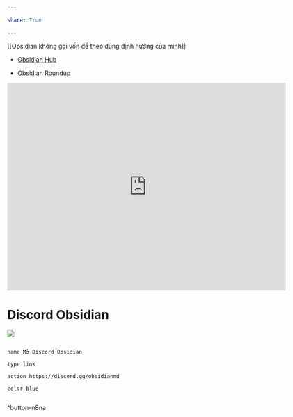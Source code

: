 ---  
share: True  
---  
[[Obsidian không gọi vốn để theo đúng định hướng của mình]]   
  
  
- [Obsidian Hub](https://publish.obsidian.md/hub/00+-+Start+here "00 - Start here - Obsidian Hub - Obsidian Publish")  
 - Obsidian Roundup  
  
<iframe id="reddit-embed" src="https://www.redditmedia.com/r/ObsidianMD/comments/xunff0/the_best_obsidian_trailer_ive_seen_so_far/?ref_source=embed&amp;ref=share&amp;embed=true" sandbox="allow-scripts allow-same-origin allow-popups" style="border: none;" scrolling="no" width="640" height="477"></iframe>  
  
# Discord Obsidian  
![](https://i.imgur.com/CAVIjPW.png)  
```button  
name Mở Discord Obsidian  
type link  
action https://discord.gg/obsidianmd  
color blue  
```  
^button-n8na  
